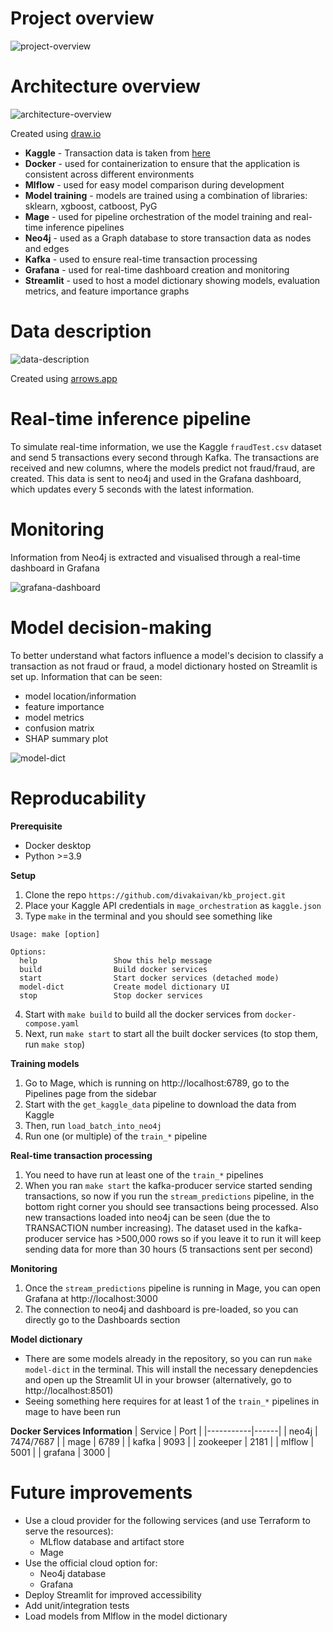 # Project overview

![project-overview](project-info/ml-canvas-info.png)

# Architecture overview

![architecture-overview](project-info/project-overview.drawio.png)

Created using [draw.io](https://draw.io/)

* **Kaggle** - Transaction data is taken from [here](https://www.kaggle.com/datasets/kartik2112/fraud-detection)
* **Docker** - used for containerization to ensure that the application is consistent across different environments
* **Mlflow** - used for easy model comparison during development
* **Model training** - models are trained using a combination of libraries: sklearn, xgboost, catboost, PyG
* **Mage** - used for pipeline orchestration of the model training and real-time inference pipelines
* **Neo4j** - used as a Graph database to store transaction data as nodes and edges
* **Kafka** - used to ensure real-time transaction processing
* **Grafana** - used for real-time dashboard creation and monitoring
* **Streamlit** - used to host a model dictionary showing models, evaluation metrics, and feature importance graphs

# Data description

![data-description](project-info/data-description.png)

Created using [arrows.app](https://arrows.app/)

# Real-time inference pipeline

To simulate real-time information, we use the Kaggle `fraudTest.csv` dataset and send 5 transactions every second through Kafka. The transactions are received and new columns, where the models predict not fraud/fraud, are created. This data is sent to neo4j and used in the Grafana dashboard, which updates every 5 seconds with the latest information. 

# Monitoring

Information from Neo4j is extracted and visualised through a real-time dashboard in Grafana

![grafana-dashboard](project-info/grafana-dashboard.png)

# Model decision-making

To better understand what factors influence a model's decision to classify a transaction as not fraud or fraud, a model dictionary hosted on Streamlit is set up. Information that can be seen:
* model location/information
* feature importance
* model metrics
* confusion matrix
* SHAP summary plot

![model-dict](project-info/model-dict.png)

# Reproducability

**Prerequisite**
* Docker desktop
* Python >=3.9

**Setup**
1. Clone the repo `https://github.com/divakaivan/kb_project.git`
2. Place your Kaggle API credentials in `mage_orchestration` as `kaggle.json`
3. Type `make` in the terminal and you should see something like
```
Usage: make [option]

Options:
  help                 Show this help message
  build                Build docker services
  start                Start docker services (detached mode)
  model-dict           Create model dictionary UI
  stop                 Stop docker services
```
4. Start with `make build` to build all the docker services from `docker-compose.yaml`
5. Next, run `make start` to start all the built docker services (to stop them, run `make stop`)

**Training models**
1. Go to Mage, which is running on http://localhost:6789, go to the Pipelines page from the sidebar
2. Start with the `get_kaggle_data` pipeline to download the data from Kaggle
3. Then, run `load_batch_into_neo4j`
4. Run one (or multiple) of the `train_*` pipeline

**Real-time transaction processing**
1. You need to have run at least one of the `train_*` pipelines
2. When you ran `make start` the kafka-producer service started sending transactions, so now if you run the `stream_predictions` pipeline, in the bottom right corner you should see transactions being processed. Also new transactions loaded into neo4j can be seen (due the to TRANSACTION number increasing). The dataset used in the kafka-producer service has >500,000 rows so if you leave it to run it will keep sending data for more than 30 hours (5 transactions sent per second)

**Monitoring**
1. Once the `stream_predictions` pipeline is running in Mage, you can open Grafana at http://localhost:3000
2. The connection to neo4j and dashboard is pre-loaded, so you can directly go to the Dashboards section

**Model dictionary**
- There are some models already in the repository, so you can run `make model-dict` in the terminal. This will install the necessary denepdencies and open up the Streamlit UI in your browser (alternatively, go to http://localhost:8501)
- Seeing something here requires for at least 1 of the `train_*` pipelines in mage to have been run

**Docker Services Information**
| Service   | Port |
|-----------|------|
| neo4j     | 7474/7687 |
| mage      | 6789 |
| kafka     | 9093 |
| zookeeper | 2181 |
| mlflow    | 5001 |
| grafana   | 3000 |

# Future improvements

* Use a cloud provider for the following services (and use Terraform to serve the resources):
    * MLflow database and artifact store
    * Mage 
* Use the official cloud option for:
    * Neo4j database
    * Grafana
* Deploy Streamlit for improved accessibility
* Add unit/integration tests
* Load models from Mlflow in the model dictionary
